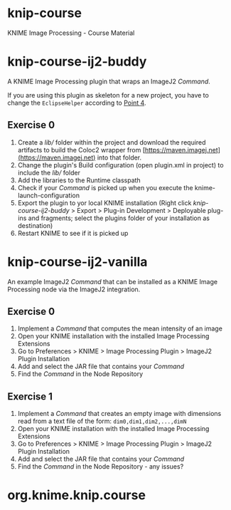# knip-course
KNIME Image Processing - Course Material

knip-course-ij2-buddy
=====================

A KNIME Image Processing plugin that wraps an ImageJ2 *Command*.

If you are using this plugin as skeleton for a new project, you have to change the `EclipseHelper` according to [Point 4](https://github.com/knime-ip/knip-imagej2#add-your-own-imagej2-plugins-to-knime).

Exercise 0
----------

1. Create a *lib/* folder within the project and download the required artifacts to build the Coloc2 wrapper from [https://maven.imagej.net](https://maven.imagej.net) into that folder. 
2. Change the plugin's Build configuration (open plugin.xml in project) to include the *lib/* folder
3. Add the libraries to the Runtime classpath
4. Check if your *Command* is picked up when you execute the knime-launch-configuration
5. Export the plugin to yor local KNIME installation (Right click *knip-course-ij2-buddy* > Export > Plug-in Development > Deployable plug-ins and fragments; select the plugins folder of your installation as destination)
6. Restart KNIME to see if it is picked up

knip-course-ij2-vanilla
=======================

An example ImageJ2 *Command* that can be installed as a KNIME Image Processing node via the ImageJ2 integration.

Exercise 0
----------

1. Implement a *Command* that computes the mean intensity of an image
2. Open your KNIME installation with the installed Image Processing Extensions
3. Go to Preferences > KNIME > Image Processing Plugin > ImageJ2 Plugin Installation
4. Add and select the JAR file that contains your *Command*
5. Find the *Command* in the Node Repository

Exercise 1
----------

1. Implement a *Command* that creates an empty image with dimensions read from a text file of the form: `dim0,dim1,dim2,...,dimN`
2. Open your KNIME installation with the installed Image Processing Extensions
3. Go to Preferences > KNIME > Image Processing Plugin > ImageJ2 Plugin Installation
4. Add and select the JAR file that contains your *Command*
5. Find the *Command* in the Node Repository - any issues?

org.knime.knip.course
=====================
